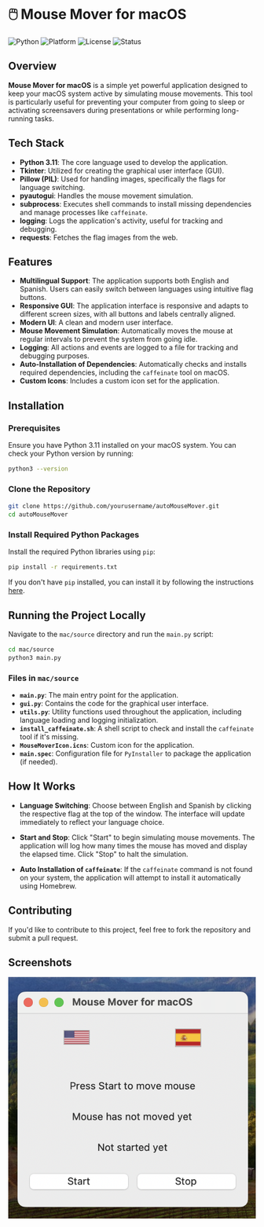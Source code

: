 # 🖱️ Mouse Mover for macOS

![Python](https://img.shields.io/badge/python-v3.11-blue.svg)
![Platform](https://img.shields.io/badge/platform-macOS-lightgrey.svg)
![License](https://img.shields.io/badge/license-MIT-green.svg)
![Status](https://img.shields.io/badge/status-Completed-brightgreen.svg)

## Overview

**Mouse Mover for macOS** is a simple yet powerful application designed to keep your macOS system active by simulating mouse movements. This tool is particularly useful for preventing your computer from going to sleep or activating screensavers during presentations or while performing long-running tasks.

## Tech Stack

- **Python 3.11**: The core language used to develop the application.
- **Tkinter**: Utilized for creating the graphical user interface (GUI).
- **Pillow (PIL)**: Used for handling images, specifically the flags for language switching.
- **pyautogui**: Handles the mouse movement simulation.
- **subprocess**: Executes shell commands to install missing dependencies and manage processes like `caffeinate`.
- **logging**: Logs the application's activity, useful for tracking and debugging.
- **requests**: Fetches the flag images from the web.

## Features

- **Multilingual Support**: The application supports both English and Spanish. Users can easily switch between languages using intuitive flag buttons.
- **Responsive GUI**: The application interface is responsive and adapts to different screen sizes, with all buttons and labels centrally aligned.
- **Modern UI**: A clean and modern user interface.
- **Mouse Movement Simulation**: Automatically moves the mouse at regular intervals to prevent the system from going idle.
- **Logging**: All actions and events are logged to a file for tracking and debugging purposes.
- **Auto-Installation of Dependencies**: Automatically checks and installs required dependencies, including the `caffeinate` tool on macOS.
- **Custom Icons**: Includes a custom icon set for the application.

## Installation

### Prerequisites

Ensure you have Python 3.11 installed on your macOS system. You can check your Python version by running:

```bash
python3 --version
```

### Clone the Repository

```bash
git clone https://github.com/yourusername/autoMouseMover.git
cd autoMouseMover
```

### Install Required Python Packages

Install the required Python libraries using `pip`:

```bash
pip install -r requirements.txt
```

If you don't have `pip` installed, you can install it by following the instructions [here](https://pip.pypa.io/en/stable/installation/).

## Running the Project Locally

Navigate to the `mac/source` directory and run the `main.py` script:

```bash
cd mac/source
python3 main.py
```
### Files in `mac/source`

- **`main.py`**: The main entry point for the application.
- **`gui.py`**: Contains the code for the graphical user interface.
- **`utils.py`**: Utility functions used throughout the application, including language loading and logging initialization.
- **`install_caffeinate.sh`**: A shell script to check and install the `caffeinate` tool if it's missing.
- **`MouseMoverIcon.icns`**: Custom icon for the application.
- **`main.spec`**: Configuration file for `PyInstaller` to package the application (if needed).

## How It Works

- **Language Switching**: Choose between English and Spanish by clicking the respective flag at the top of the window. The interface will update immediately to reflect your language choice.
  
- **Start and Stop**: Click "Start" to begin simulating mouse movements. The application will log how many times the mouse has moved and display the elapsed time. Click "Stop" to halt the simulation.

- **Auto Installation of `caffeinate`**: If the `caffeinate` command is not found on your system, the application will attempt to install it automatically using Homebrew.

## Contributing

If you'd like to contribute to this project, feel free to fork the repository and submit a pull request.

## Screenshots

![Screenshot](../MM_UI.png)